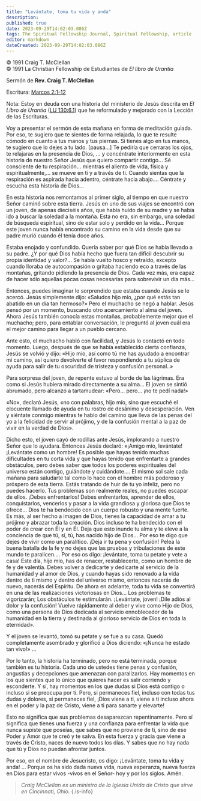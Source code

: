 ```yaml
---
title: "Levántate, toma tu vida y anda"
description: 
published: true
date: 2023-09-29T14:02:03.086Z
tags: The Spiritual Fellowship Journal, Spiritual Fellowship, article
editor: markdown
dateCreated: 2023-09-29T14:02:03.086Z
---
```


<p class="v-card v-sheet theme--light grey lighten-3 px-2">© 1991 Craig T. McClellan<br>© 1991 La Christian Fellowship de Estudiantes de <i>El libro de Urantia</i ></p>


Sermón de **Rev. Craig T. McClellan**

Escritura: [Marcos 2:1-12](/es/Bible/Mark/2#v1)

Nota: Estoy en deuda con una historia del ministerio de Jesús descrita en _El Libro de Urantia_ ([LU 130:6.1](/es/The_Urantia_Book/130#p6_1)) que he reformulado y mejorado con la Lección de las Escrituras.

Voy a presentar el sermón de esta mañana en forma de meditación guiada. Por eso, te sugiero que te sientes de forma relajada, lo que te resulte cómodo en cuanto a tus manos y tus piernas. Si tienes algo en tus manos, te sugiero que lo dejes a tu lado. [pausa...] Te pediría que cerraras los ojos, te relajaras en la presencia de Dios, ... y concéntrate interiormente en esta historia de nuestro Señor Jesús que quiero compartir contigo... Sé consciente de tu respiración... mientras el aliento de vida, física y espiritualmente,... se mueve en ti y a través de ti. Cuando sientas que la respiración es aspirada hacia adentro, céntrate hacia abajo.... Céntrate y escucha esta historia de Dios...

En esta historia nos remontamos al primer siglo, al tiempo en que nuestro Señor caminó sobre esta tierra. Jesús en uno de sus viajes se encontró con un joven, de apenas dieciséis años, que había huido de su madre y se había ido a buscar la soledad a la montaña. Esta no era, sin embargo, una soledad de búsqueda espiritual, sino de estar solo y perdido en la vida... Porque este joven nunca había encontrado su camino en la vida desde que su padre murió cuando él tenía doce años.

Estaba enojado y confundido. Quería saber por qué Dios se había llevado a su padre. ¿Y por qué Dios había hecho que fuera tan difícil descubrir su propia identidad y valor?... Se había vuelto hosco y retraído, excepto cuando lloraba de autocompasión o gritaba haciendo eco a través de las montañas, gritando pidiendo la presencia de Dios. Cada vez más, era capaz de hacer sólo aquellas pocas cosas necesarias para sobrevivir un día más...

Entonces, puedes imaginar lo sorprendido que estaba cuando Jesús se le acercó. Jesús simplemente dijo: «Saludos hijo mío, ¿por qué estás tan abatido en un día tan hermoso?» Pero el muchacho se negó a hablar. Jesús pensó por un momento, buscando otro acercamiento al alma del joven. Ahora Jesús también conocía estas montañas, probablemente mejor que el muchacho; pero, para entablar conversación, le preguntó al joven cuál era el mejor camino para llegar a un pueblo cercano.

Ante esto, el muchacho habló con facilidad, y Jesús lo contactó en todo momento. Luego, después de que se había establecido cierta confianza, Jesús se volvió y dijo: «Hijo mío, así como tú me has ayudado a encontrar mi camino, así quiero devolverte el favor respondiendo a tu súplica de ayuda para salir de tu oscuridad de tristeza y confusión personal..»

Para sorpresa del joven, de repente estuvo al borde de las lágrimas. Era como si Jesús hubiera mirado directamente a su alma... El joven se sintió abrumado, pero alcanzó a tartamudear: «Pero… pero… ¡no te pedí nada!»

«No», declaró Jesús, «no con palabras, hijo mío, sino que escuché el elocuente llamado de ayuda en tu rostro de desánimo y desesperación. Ven y siéntate conmigo mientras te hablo del camino que lleva de las penas del yo a la felicidad de servir al prójimo, y de la confusión mental a la paz de vivir en la verdad de Dios».

Dicho esto, el joven cayó de rodillas ante Jesús, implorando a nuestro Señor que lo ayudara. Entonces Jesús declaró: «¡Amigo mío, levántate! ¡Levántate como un hombre! Es posible que hayas tenido muchas dificultades en tu corta vida y que hayas tenido que enfrentarte a grandes obstáculos, pero debes saber que todos los poderes espirituales del universo están contigo, guiándote y cuidándote.... El mismo sol sale cada mañana para saludarte tal como lo hace con el hombre más poderoso y próspero de esta tierra. Estás tratando de huir de tu yo infeliz, pero no puedes hacerlo. Tus problemas son realmente reales, no puedes escapar de ellos. ¡Debes enfrentarlos! Debes enfrentarlos, aprender de ellos, conquistarlos, vencerlos y pasar a la vida grandiosa y gloriosa que Dios te ofrece... Dios te ha bendecido con un cuerpo robusto y una mente fuerte. Es más, al ser hecho a imagen de Dios, tienes la capacidad de amar a tu prójimo y abrazar toda la creación. Dios incluso te ha bendecido con el poder de crear con Él y en Él. Deja que esto inunde tu alma y te eleve a la conciencia de que tú, sí, tú, has nacido hijo de Dios... Por eso te digo que dejes de vivir como un paralítico. ¡Deja ir tu pena y confusión! Pelea la buena batalla de la fe y no dejes que las pruebas y tribulaciones de este mundo te paralicen.... Por eso os digo: ¡levántate, toma tu petate y vete a casa! Este día, hijo mío, has de renacer, restablecerte, como un hombre de fe y de valentía. Debes volver a dedicarte y dedicarte al servicio de la humanidad y al amor de Dios, y cuando hayas sido renovado a la vida dentro de ti mismo y dentro del universo mismo, entonces nacerás de nuevo, nacerás del Espíritu. De ahora en adelante, toda tu vida se convertirá en una de las realizaciones victoriosas en Dios... Los problemas te vigorizarán; Los obstáculos te estimularán. ¡Levántate, joven! ¡Dile adiós al dolor y la confusión! Vuelve rápidamente al deber y vive como Hijo de Dios, como una persona de Dios dedicada al servicio ennoblecedor de la humanidad en la tierra y destinada al glorioso servicio de Dios en toda la eternidad».

Y el joven se levantó, tomó su petate y se fue a su casa. Quedó completamente asombrado y glorificó a Dios diciendo: «¡Nunca he estado tan vivo!» ...

Por lo tanto, la historia ha terminado, pero no está terminada, porque también es tu historia. Cada uno de ustedes tiene penas y confusión, angustias y decepciones que amenazan con paralizarlos. Hay momentos en los que sientes que lo único que quieres hacer es salir corriendo y esconderte. Y sí, hay momentos en los que dudas si Dios está contigo o incluso si se preocupa por ti. Pero, si permaneces fiel, incluso con todas tus dudas y dolores, si permaneces fiel, ¡Dios viene a ti, viene a ti incluso ahora en el poder y la paz de Cristo, viene a ti para sanarte y elevarte!

Esto no significa que sus problemas desaparezcan repentinamente. Pero sí significa que tienes una fuerza y una confianza para enfrentar la vida que nunca supiste que poseías, que sabes que no proviene de ti, sino de ese Poder y Amor que te creó y te salva. En esta fuerza y gracia que viene a través de Cristo, naces de nuevo todos los días. Y sabes que no hay nada que tú y Dios no puedan afrontar juntos.

Por eso, en el nombre de Jesucristo, os digo: ¡Levántate, toma tu vida y anda! ... Porque os ha sido dada nueva vida, nueva esperanza, nueva fuerza en Dios para estar vivos -vivos en el Señor- hoy y por los siglos. Amén.

> _Craig McClellan es un ministro de la Iglesia Unida de Cristo que sirve en Cincinnati, Ohio._
{.is-info}


